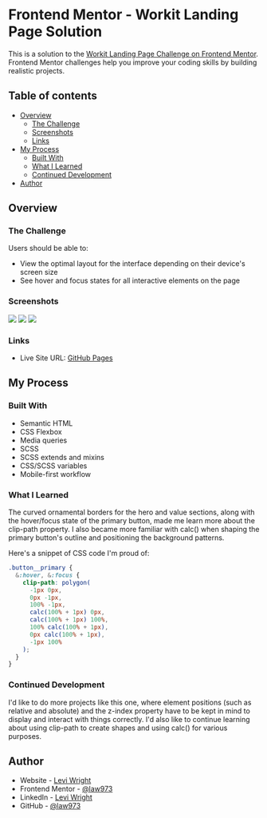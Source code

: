 # Frontend Mentor - Workit Landing Page Solution

This is a solution to the [Workit Landing Page Challenge on Frontend Mentor](https://www.frontendmentor.io/challenges/workit-landing-page-2fYnyle5lu). Frontend Mentor challenges help you improve your coding skills by building realistic projects. 

## Table of contents

- [Overview](#overview)
  - [The Challenge](#the-challenge)
  - [Screenshots](#screenshots)
  - [Links](#links)
- [My Process](#my-process)
  - [Built With](#built-with)
  - [What I Learned](#what-i-learned)
  - [Continued Development](#continued-development)
- [Author](#author)

## Overview

### The Challenge

Users should be able to:

- View the optimal layout for the interface depending on their device's screen size
- See hover and focus states for all interactive elements on the page

### Screenshots

![](./screenshot/screenshot.png)
![](./screenshot/screenshot_tablet.png)
![](./screenshot/screenshot_mobile.png)

### Links

<!-- - Solution URL: [Frontend Mentor]() -->
- Live Site URL: [GitHub Pages](https://law973.github.io/workit-landing-page/)

## My Process

### Built With

- Semantic HTML
- CSS Flexbox
- Media queries
- SCSS
- SCSS extends and mixins
- CSS/SCSS variables
- Mobile-first workflow

### What I Learned

The curved ornamental borders for the hero and value sections, along with the hover/focus state of the primary button, made me learn more about the clip-path property. I also became more familiar with calc() when shaping the primary button's outline and positioning the background patterns.

Here's a snippet of CSS code I'm proud of:

```css
.button__primary {
  &:hover, &:focus {
    clip-path: polygon(
      -1px 0px, 
      0px -1px,
      100% -1px,
      calc(100% + 1px) 0px,
      calc(100% + 1px) 100%,
      100% calc(100% + 1px),
      0px calc(100% + 1px),
      -1px 100%
    );
  }
}
```

### Continued Development

I'd like to do more projects like this one, where element positions (such as relative and absolute) and the z-index property have to be kept in mind to display and interact with things correctly. I'd also like to continue learning about using clip-path to create shapes and using calc() for various purposes. 

## Author

- Website - [Levi Wright](https://leviwright.netlify.app/)
- Frontend Mentor - [@law973](https://www.frontendmentor.io/profile/law973)
- LinkedIn - [Levi Wright](https://www.linkedin.com/in/levi-arthur-wright/)
- GitHub - [@law973](https://github.com/law973)